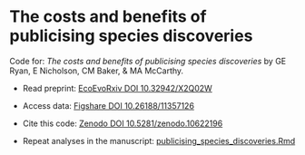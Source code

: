# The costs and benefits of publicising species discoveries
Code for: *The costs and benefits of publicising species discoveries* by GE Ryan, E Nicholson, CM Baker, & MA McCarthy.

- Read preprint: [EcoEvoRxiv DOI 10.32942/X2Q02W](https://doi.org/10.32942/X2Q02W)

- Access data: [Figshare DOI 10.26188/11357126](https://doi.org/10.26188/11357126)

- Cite this code: [Zenodo DOI 10.5281/zenodo.10622196](https://zenodo.org/doi/10.5281/zenodo.10622196)

- Repeat analyses in the manuscript: [publicising_species_discoveries.Rmd](publicising_species_discoveries.md)
